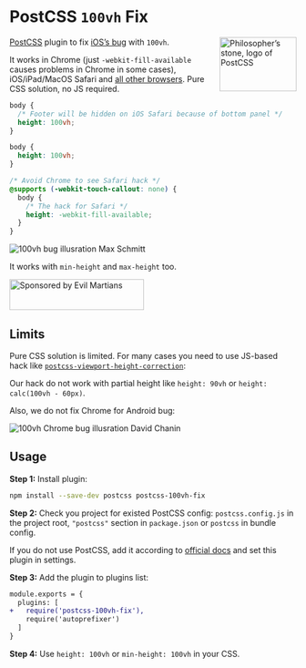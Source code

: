 # PostCSS `100vh` Fix

<img align="right" width="135" height="95"
     title="Philosopher’s stone, logo of PostCSS"
     src="https://postcss.org/logo-leftp.svg">

[PostCSS] plugin to fix [iOS’s bug] with `100vh`.

It works in Chrome (just `-webkit-fill-available` causes problems in Chrome
in some cases), iOS/iPad/MacOS Safari and [all other browsers].
Pure CSS solution, no JS required.

```css
body {
  /* Footer will be hidden on iOS Safari because of bottom panel */
  height: 100vh;
}
```

```css
body {
  height: 100vh;
}

/* Avoid Chrome to see Safari hack */
@supports (-webkit-touch-callout: none) {
  body {
    /* The hack for Safari */
    height: -webkit-fill-available;
  }
}
```

<img src="https://maximilianschmitt.me/posts/css-100vh-mobile-browsers/lld-minimal-vs-normal-ui@2x.png"
     alt="100vh bug illusration Max Schmitt"
     title="By Max Schmitt">

It works with `min-height` and `max-height` too.

[all other browsers]: https://caniuse.com/#feat=viewport-units
[iOS’s bug]: https://allthingssmitty.com/2020/05/11/css-fix-for-100vh-in-mobile-webkit/
[PostCSS]: https://github.com/postcss/postcss

<a href="https://evilmartians.com/?utm_source=postcss-dark-theme-class">
  <img src="https://evilmartians.com/badges/sponsored-by-evil-martians.svg"
       alt="Sponsored by Evil Martians" width="236" height="54">
</a>


## Limits

Pure CSS solution is limited. For many cases you need to use JS-based hack like
[`postcss-viewport-height-correction`]:

Our hack do not work with partial height like `height: 90vh`
or `height: calc(100vh - 60px)`.

Also, we do not fix Chrome for Android bug:

<img src="https://chanind.github.io/assets/100vh_problem.png"
     alt="100vh Chrome bug illusration David Chanin"
     title="By David Chanin">

[`postcss-viewport-height-correction`]: https://github.com/Faisal-Manzer/postcss-viewport-height-correction


## Usage

**Step 1:** Install plugin:

```sh
npm install --save-dev postcss postcss-100vh-fix
```

**Step 2:** Check you project for existed PostCSS config: `postcss.config.js`
in the project root, `"postcss"` section in `package.json`
or `postcss` in bundle config.

If you do not use PostCSS, add it according to [official docs][PostCSS]
and set this plugin in settings.

**Step 3:** Add the plugin to plugins list:

```diff
module.exports = {
  plugins: [
+   require('postcss-100vh-fix'),
    require('autoprefixer')
  ]
}
```

**Step 4:** Use `height: 100vh` or `min-height: 100vh` in your CSS.
